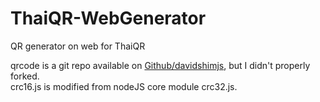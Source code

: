 # ThaiQR-WebGenerator
QR generator on web for ThaiQR

qrcode is a git repo available on [Github/davidshimjs](https://github.com/davidshimjs/qrcodejs), but I didn't properly forked.<br>
crc16.js is modified from nodeJS core module crc32.js.

